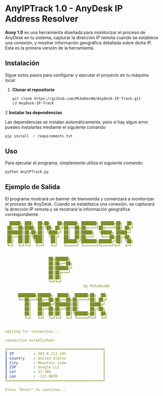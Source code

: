 # AnyIPTrack 1.0 - AnyDesk IP Address Resolver

**Anny 1.0** es una herramienta diseñada para monitorizar el proceso de AnyDesk en tu sistema, capturar la dirección IP remota cuando se establece una conexión, y mostrar información geográfica detallada sobre dicha IP. Esta es la primera versión de la herramienta.

## Instalación

Sigue estos pasos para configurar y ejecutar el proyecto en tu máquina local:

1. **Clonar el repositorio**

    ```sh
   git clone https://github.com/MikeDevQH/AnyDesk-IP-Track.git
   cd AnyDesk-IP-Track
    ```

2 **Instalar las dependencias**

Las dependencias se instalan automáticamente, pero si hay algun error puedes instalarlas mediante el siguiente comando

   ```sh
  pip install -r requirements.txt
  ```

## Uso

Para ejecutar el programa, simplemente utiliza el siguiente comando:

  ```sh
  python AnyIPTrack.py
  ```

## Ejemplo de Salida

El programa mostrará un banner de bienvenida y comenzará a monitorizar el proceso de AnyDesk. Cuando se establezca una conexión, se capturará la dirección IP remota y se mostrará la información geográfica correspondiente.

  ```yaml
    █████╗ ███╗  ██╗██╗   ██╗██████╗ ███████╗ ██████╗██╗  ██╗
   ██╔══██╗████╗ ██║╚██╗ ██╔╝██╔══██╗██╔════╝██╔════╝██║ ██╔╝
   ███████║██╔██╗██║ ╚████╔╝ ██║  ██║█████╗  ╚█████╗ █████═╝ 
   ██╔══██║██║╚████║  ╚██╔╝  ██║  ██║██╔══╝   ╚═══██╗██╔═██╗ 
   ██║  ██║██║ ╚███║   ██║   ██████╔╝███████╗██████╔╝██║ ╚██╗
   ╚═╝  ╚═╝╚═╝  ╚══╝   ╚═╝   ╚═════╝ ╚══════╝╚═════╝╚═╝  ╚═╝


                      ██╗██████╗               
                      ██║██╔══██╗              
                      ██║██████╔╝              
                      ██║██╔═══╝               
                      ██║██║                   
                      ╚═╝╚═╝                   
                                      By MikeDevQH
                                                           
        ████████╗██████╗  █████╗  ██████╗██╗  ██╗                  
        ╚══██╔══╝██╔══██╗██╔══██╗██╔════╝██║ ██╔╝                  
           ██║   ██████╔╝███████║██║     █████╔╝                   
           ██║   ██╔══██╗██╔══██║██║     ██╔═██╗                   
           ██║   ██║  ██║██║  ██║╚██████╗██║  ██╗                  
           ╚═╝   ╚═╝  ╚═╝╚═╝  ╚═╝ ╚═════╝╚═╝  ╚═╝                  
                                       
   
waiting for connection...

connection established!

╔════════════════════════════════════════════╗
║ IP         : 203.0.113.195                 ║
║ Country    : United States                 ║
║ City       : Mountain View                 ║
║ ISP        : Google LLC                    ║
║ Lat        : 37.386                        ║
║ Lon        : -122.0838                     ║
╚════════════════════════════════════════════╝

Press "Enter" to continue...
``` 